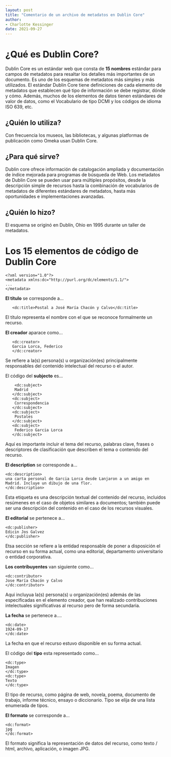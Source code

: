 ```yaml
---
layout: post
title: "Comentario de un archivo de metadatos en Dublin Core"
author:
- Charlotte Kessinger
date: 2021-09-27
---
```


# ¿Qué es Dublin Core?

Dublin Core es un estándar web que consta de **15 nombres** estándar para campos de metadatos para resaltar los detalles más importantes de un documento. Es uno de los esquemas de metadatos más simples y más utilizados. El estándar Dublin Core tiene definiciones de cada elemento de metadatos que establecen qué tipo de información se debe registrar, dónde y cómo. Además, muchos de los elementos de datos tienen estándares de valor de datos, como el Vocabulario de tipo DCMI y los códigos de idioma ISO 639, etc. 

## ¿Quién lo utiliza?

Con frecuencia los museos, las bibliotecas, y algunas platformas de publicación como Omeka usan Dublin Core.

## ¿Para qué sirve?

Dublin core ofrece información de catalogación ampliada y documentación de índice mejorada para programas de búsqueda de Web. Los metadatos de Dublin Core se pueden usar para múltiples propósitos, desde la descripción simple de recursos hasta la combinación de vocabularios de metadatos de diferentes estándares de metadatos, hasta más oportunidades e implementaciones avanzadas.

## ¿Quién lo hizo?
El esquema se originó en Dublín, Ohio en 1995 durante un taller de metadatos. 

# Los 15 elementos de código de Dublin Core

    <?xml version="1.0"?>
    <metadata xmlns:dc="http://purl.org/dc/elements/1.1/">
    ...
    </metadata>
    

**El título** se corresponde a...

       <dc:title>Postal a José María Chacón y Calvo</dc:title>
    
El título representa el nombre con el que se reconoce formalmente un recurso. 

**El creador** aparace como...

       <dc:creator>
       Garcia Lorca, Federico
       </dc:creator>
    
Se refiere a la(s) persona(s) u organización(es) principalmente responsables del contenido intelectual del recurso o el autor.

El código del **subjecto** es...

        <dc:subject>
        Madrid
       </dc:subject>
       <dc:subject>
        Correspondencia
       </dc:subject>
       <dc:subject>
        Postales
       </dc:subject>
       <dc:subject>
        Federico Garcia Lorca
       </dc:subject>

Aquí es importante incluir el tema del recurso, palabras clave, frases o descriptores de clasificación que describen el tema o contenido del recurso.

**El description** se corresponde a...

    <dc:description>
    una carta personal de Garcia Lorca desde Lanjaron a un amigo en Madrid. Incluye un dibujo de una flor.
    </dc:description>
    
Esta etiqueta es una descripción textual del contenido del recurso, incluidos resúmenes en el caso de objetos similares a documentos; también puede ser una descripción del contenido en el caso de los recursos visuales.

**El editorial** se pertenece a...

    <dc:publisher>
    Edicin Jos Galvez
    </dc:publisher>
    
Etsa sección se refiere a la entidad responsable de poner a disposición el recurso en su forma actual, como una editorial, departamento universitario o entidad corporativa.

**Los contribuyentes** van siguiente como...

    <dc:contributor>
    Jose María Chacón y Calvo
    </dc:contributor>
    
Aqui incluyua la(s) persona(s) u organización(es) además de las especificadas en el elemento creador, que han realizado contribuciones intelectuales significativas al recurso pero de forma secundaria.

**La fecha** se pertenece a....

    <dc:date>
    1924-09-17
    </dc:date>
    
La fecha en que el recurso estuvo disponible en su forma actual.

El código del **tipo** esta representado como...

    <dc:type>
    Imagen
    </dc:type>
    <dc:type>
    Texto
    </dc:type>

    
El tipo de recurso, como página de web, novela, poema, documento de trabajo, informe técnico, ensayo o diccionario. Tipo se elija de una lista enumerada de tipos.

**El formato** se corresponde a...

    <dc:format>
    jpg
    </dc:format>
    
El formato significa la representación de datos del recurso, como texto / html, archivo, aplicación, o imagen JPG.











